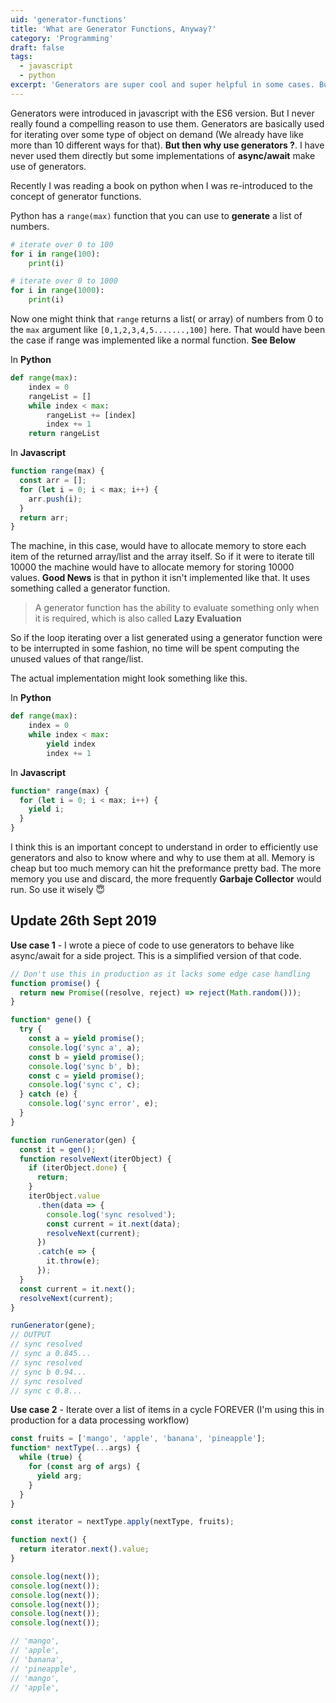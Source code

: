 ```yaml
---
uid: 'generator-functions'
title: 'What are Generator Functions, Anyway?'
category: 'Programming'
draft: false
tags:
  - javascript
  - python
excerpt: 'Generators are super cool and super helpful in some cases. But How?'
---
```


Generators were introduced in javascript with the ES6 version. But I never really found
a compelling reason to use them.
Generators are basically used for iterating over some type of object on demand (We already have like more than 10 different ways for that).
**But then why use generators ?**. I have never used them directly but some implementations of **async/await** make use of generators.

Recently I was reading a book on python when I was re-introduced to the concept of generator functions.

Python has a `range(max)` function that you can use to **generate** a list of numbers.

```python
# iterate over 0 to 100
for i in range(100):
    print(i)

# iterate over 0 to 1000
for i in range(1000):
    print(i)
```

Now one might think that `range` returns a list( or array) of numbers from 0 to the `max` argument like `[0,1,2,3,4,5.......,100]` here.
That would have been the case if range was implemented like a normal function. **See Below**

In **Python**

```python
def range(max):
    index = 0
    rangeList = []
    while index < max:
        rangeList += [index]
        index += 1
    return rangeList
```

In **Javascript**

```js
function range(max) {
  const arr = [];
  for (let i = 0; i < max; i++) {
    arr.push(i);
  }
  return arr;
}
```

The machine, in this case, would have to allocate memory to store each item of the returned array/list and the array itself. So if it were to iterate till 10000 the machine would have
to allocate memory for storing 10000 values. **Good News** is that in python it isn't implemented like that. It uses something called a generator function.

> A generator function has the ability to evaluate something only when it is required, which is also called **Lazy Evaluation**

So if the loop iterating over a list generated using a generator function were to be interrupted in some fashion, no time will be spent computing the unused values of that range/list.

The actual implementation might look something like this.

In **Python**

```python
def range(max):
    index = 0
    while index < max:
        yield index
        index += 1
```

In **Javascript**

```js
function* range(max) {
  for (let i = 0; i < max; i++) {
    yield i;
  }
}
```

I think this is an important concept to understand in order to efficiently use generators and also to know where and why to use them at all. Memory is cheap but too much memory
can hit the preformance pretty bad. The more memory you use and discard, the more frequently **Garbaje Collector** would run. So use it wisely 😇

## Update 26th Sept 2019

**Use case 1** - I wrote a piece of code to use generators to behave like async/await for a side project.
This is a simplified version of that code.

```js
// Don't use this in production as it lacks some edge case handling
function promise() {
  return new Promise((resolve, reject) => reject(Math.random()));
}

function* gene() {
  try {
    const a = yield promise();
    console.log('sync a', a);
    const b = yield promise();
    console.log('sync b', b);
    const c = yield promise();
    console.log('sync c', c);
  } catch (e) {
    console.log('sync error', e);
  }
}

function runGenerator(gen) {
  const it = gen();
  function resolveNext(iterObject) {
    if (iterObject.done) {
      return;
    }
    iterObject.value
      .then(data => {
        console.log('sync resolved');
        const current = it.next(data);
        resolveNext(current);
      })
      .catch(e => {
        it.throw(e);
      });
  }
  const current = it.next();
  resolveNext(current);
}

runGenerator(gene);
// OUTPUT
// sync resolved
// sync a 0.845...
// sync resolved
// sync b 0.94...
// sync resolved
// sync c 0.8...
```

**Use case 2** - Iterate over a list of items in a cycle FOREVER (I'm using this in production for a data processing workflow)

```js
const fruits = ['mango', 'apple', 'banana', 'pineapple'];
function* nextType(...args) {
  while (true) {
    for (const arg of args) {
      yield arg;
    }
  }
}

const iterator = nextType.apply(nextType, fruits);

function next() {
  return iterator.next().value;
}

console.log(next());
console.log(next());
console.log(next());
console.log(next());
console.log(next());
console.log(next());

// 'mango',
// 'apple',
// 'banana',
// 'pineapple',
// 'mango',
// 'apple',
```
